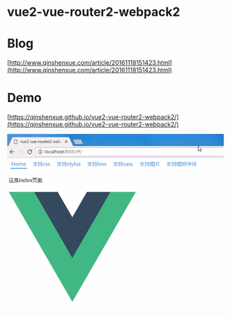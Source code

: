 # vue2-vue-router2-webpack2

# Blog
[http://www.qinshenxue.com/article/20161118151423.html](http://www.qinshenxue.com/article/20161118151423.html)

# Demo

[https://qinshenxue.github.io/vue2-vue-router2-webpack2/](https://qinshenxue.github.io/vue2-vue-router2-webpack2/)

![](demo.gif)

